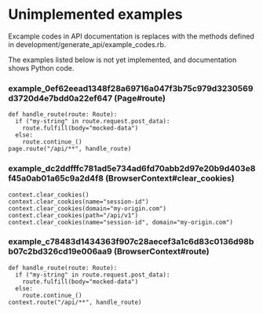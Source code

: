# Unimplemented examples

Excample codes in API documentation is replaces with the methods defined in development/generate_api/example_codes.rb.

The examples listed below is not yet implemented, and documentation shows Python code.


### example_0ef62eead1348f28a69716a047f3b75c979d3230569d3720d4e7bdd0a22ef647 (Page#route)

```
def handle_route(route: Route):
  if ("my-string" in route.request.post_data):
    route.fulfill(body="mocked-data")
  else:
    route.continue_()
page.route("/api/**", handle_route)

```

### example_dc2ddfffc781ad5e734ad6fd70abb2d97e20b9d403e8f45a0ab01a65c9a2d4f8 (BrowserContext#clear_cookies)

```
context.clear_cookies()
context.clear_cookies(name="session-id")
context.clear_cookies(domain="my-origin.com")
context.clear_cookies(path="/api/v1")
context.clear_cookies(name="session-id", domain="my-origin.com")

```

### example_c78483d1434363f907c28aecef3a1c6d83c0136d98bb07c2bd326cd19e006aa9 (BrowserContext#route)

```
def handle_route(route: Route):
  if ("my-string" in route.request.post_data):
    route.fulfill(body="mocked-data")
  else:
    route.continue_()
context.route("/api/**", handle_route)

```
